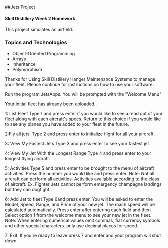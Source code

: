 ##Jets Project

#### Skill Distillery Week 2 Homework

This project simulates an airfield.

### Topics and Technologies
* Object-Oriented Programming
* Arrays
* Inheritance
* Polymorphism

Thanks for Using Skill Distillery Hanger Maintenance Systems to manage your fleet. Please continue for instructions on how to use your software.

Run the program JetsApps. You will be prompted with the "Welcome Menu"

Your initial fleet has already been uploaded..

1: List Fleet
Type 1 and press enter if you would like to see a read out of your fleet along with each aircraft's specs. Return to this choice if you would like to see any planes you have added to your fleet in the future.

2:Fly all jets!
Type 2 and press enter to initialize flight for all your aircraft.

3: View My Fastest Jets
Type 3 and press enter to see your fastest jet

4: View My Jet With the Longest Range
Type 4 and press enter to your longest flying aircraft.

5: Activities
Type 5 and press enter to be brought to the menu of aircraft activities. Press the number you would like and press enter. Note: Not all aircraft can perform all activities. Activities available according to the class of aircraft. Ex. Fighter Jets cannot perform emergency champagne landings but they can dogfight.

6: Add Jet to fleet
Type 6and press enter. You will be asked to enter the Model, Speed, Range, and Price of your new jet. The mach speed will be calculated automatically. Press enter after entering each field and then Select option 1 from the welcome menu to see your new jet in the fleet. Note: When entering numerical values omit commas, fiat currency symbols and other special characters. only use decimal places for speed.

7: Exit.
If you're ready to leave press 7 and enter and your program will shut down.
